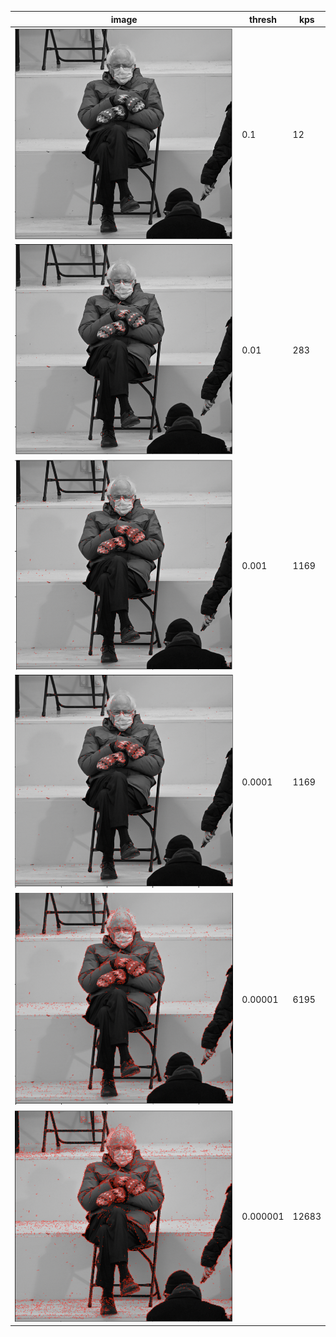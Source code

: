


image | thresh | kps
--- | --- | ---
![](.logs_images/ed5ab0c1.png) | 0.1 | 12
![](.logs_images/009de12b.png) | 0.01 | 283
![](.logs_images/a62272ab.png) | 0.001 | 1169
![](.logs_images/2249c665.png) | 0.0001 | 1169
![](.logs_images/175b00bf.png) | 0.00001 | 6195
![](.logs_images/35c8c4bd.png) | 0.000001 | 12683
